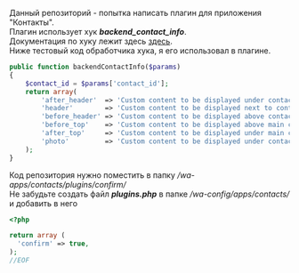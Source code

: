Данный репозиторий - попытка написать плагин для приложения "Контакты".  
Плагин использует хук **_backend_contact_info_**.  
Документация по хуку лежит здесь [здесь](https://developers.webasyst.com/hooks/contacts/backend_contact_info/).  
Ниже тестовый код обработчика хука, я его использовал в плагине.

```php
public function backendContactInfo($params)
{
    $contact_id = $params['contact_id'];
    return array(
        'after_header'  => 'Custom content to be displayed under contact name',
        'header'        => 'Custom content to be displayed next to contact name',
        'before_header' => 'Custom content to be displayed above contact name',
        'before_top'    => 'Custom content to be displayed above main contact fields',
        'after_top'     => 'Custom content to be displayed under main contact fields',
        'photo'         => 'Custom content to be displayed under contact photo',
    );
}
```
Код репозитория нужно поместить в папку _/wa-apps/contacts/plugins/confirm/_  
Не забудьте создать файл **_plugins.php_** в папке _/wa-config/apps/contacts/_ и добавить в него

```php
<?php

return array (
  'confirm' => true,
);
//EOF
```
